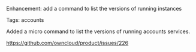 Enhancement: add a command to list the versions of running instances

Tags: accounts

Added a micro command to list the versions of running accounts services.

https://github.com/owncloud/product/issues/226
